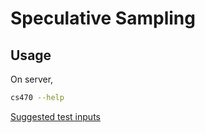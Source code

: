 # Speculative Sampling

## Usage

On server,
```bash
cs470 --help
```

[Suggested test inputs](docs/st.md)
